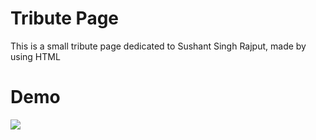# Tribute Page

This is a small tribute page dedicated to Sushant Singh Rajput, made by using HTML

# Demo

![](https://user-images.githubusercontent.com/94695669/222971004-dae24160-66af-447c-8cda-ac1a59c6b6a9.gif)
